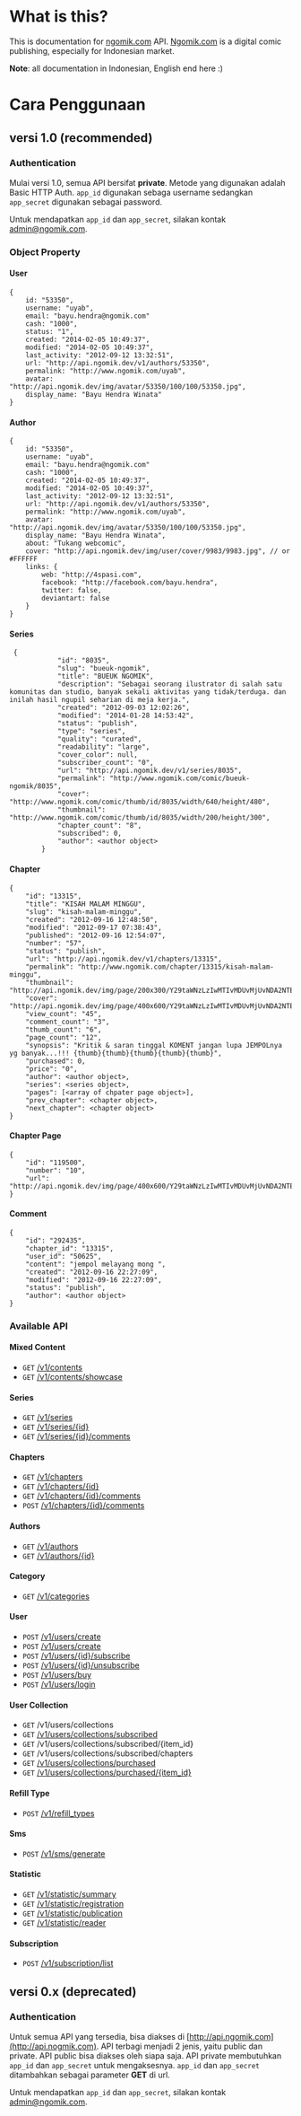 What is this?
==============

This is documentation for [ngomik.com](http://ngomik.com) API. [Ngomik.com](http://ngomik.com) is a digital comic publishing, especially for Indonesian market. 

**Note**: all documentation in Indonesian, English end here :)

# Cara Penggunaan

## versi 1.0 (recommended)

### Authentication
Mulai versi 1.0, semua API bersifat **private**. Metode yang digunakan adalah Basic HTTP Auth. `app_id` digunakan sebaga username sedangkan `app_secret` digunakan sebagai password.

Untuk mendapatkan `app_id` dan `app_secret`, silakan kontak admin@ngomik.com. 

### Object Property

#### User

    {
        id: "53350",
        username: "uyab",
        email: "bayu.hendra@ngomik.com"
        cash: "1000",
        status: "1",
        created: "2014-02-05 10:49:37",
        modified: "2014-02-05 10:49:37",
        last_activity: "2012-09-12 13:32:51",
        url: "http://api.ngomik.dev/v1/authors/53350",
        permalink: "http://www.ngomik.com/uyab",
        avatar: "http://api.ngomik.dev/img/avatar/53350/100/100/53350.jpg",
        display_name: "Bayu Hendra Winata"
    }



#### Author

    {
        id: "53350",
        username: "uyab",
        email: "bayu.hendra@ngomik.com"
        cash: "1000",
        created: "2014-02-05 10:49:37",
        modified: "2014-02-05 10:49:37",
        last_activity: "2012-09-12 13:32:51",
        url: "http://api.ngomik.dev/v1/authors/53350",
        permalink: "http://www.ngomik.com/uyab",
        avatar: "http://api.ngomik.dev/img/avatar/53350/100/100/53350.jpg",
        display_name: "Bayu Hendra Winata",
        about: "Tukang webcomic",
        cover: "http://api.ngomik.dev/img/user/cover/9983/9983.jpg", // or #FFFFFF
        links: {
            web: "http://4spasi.com",
            facebook: "http://facebook.com/bayu.hendra",
            twitter: false,
            deviantart: false
        }        
    }

#### Series
    
     {
                "id": "8035",
                "slug": "bueuk-ngomik",
                "title": "BUEUK NGOMIK",
                "description": "Sebagai seorang ilustrator di salah satu komunitas dan studio, banyak sekali aktivitas yang tidak/terduga. dan inilah hasil ngupil seharian di meja kerja.",
                "created": "2012-09-03 12:02:26",
                "modified": "2014-01-28 14:53:42",
                "status": "publish",
                "type": "series",
                "quality": "curated",
                "readability": "large",
                "cover_color": null,
                "subscriber_count": "0",
                "url": "http://api.ngomik.dev/v1/series/8035",
                "permalink": "http://www.ngomik.com/comic/bueuk-ngomik/8035",
                "cover": "http://www.ngomik.com/comic/thumb/id/8035/width/640/height/480",
                "thumbnail": "http://www.ngomik.com/comic/thumb/id/8035/width/200/height/300",
                "chapter_count": "8",
                "subscribed": 0,
                "author": <author object>
            }

#### Chapter
    
    {
        "id": "13315",
        "title": "KISAH MALAM MINGGU",
        "slug": "kisah-malam-minggu",
        "created": "2012-09-16 12:48:50",
        "modified": "2012-09-17 07:38:43",
        "published": "2012-09-16 12:54:07",
        "number": "57",
        "status": "publish",
        "url": "http://api.ngomik.dev/v1/chapters/13315",
        "permalink": "http://www.ngomik.com/chapter/13315/kisah-malam-minggu",
        "thumbnail": "http://api.ngomik.dev/img/page/200x300/Y29taWNzLzIwMTIvMDUvMjUvNDA2NTEvNzA2MS8xMzMxNS9wNTA1NWNhYzgyNmNmZjkwODcuanBn/1/gif1.jpg",
        "cover": "http://api.ngomik.dev/img/page/400x600/Y29taWNzLzIwMTIvMDUvMjUvNDA2NTEvNzA2MS8xMzMxNS9wNTA1NWNhYzgyNmNmZjkwODcuanBn/0/gif1.jpg",
        "view_count": "45",
        "comment_count": "3",
        "thumb_count": "6",
        "page_count": "12",
        "synopsis": "Kritik & saran tinggal KOMENT jangan lupa JEMPOLnya yg banyak...!!! {thumb}{thumb}{thumb}{thumb}{thumb}",
        "purchased": 0,
        "price": "0",
        "author": <author object>,
        "series": <series object>,
        "pages": [<array of chpater page object>],
        "prev_chapter": <chapter object>,
        "next_chapter": <chapter object>
    }
    
#### Chapter Page
    {
        "id": "119500",
        "number": "10",
        "url": "http://api.ngomik.dev/img/page/400x600/Y29taWNzLzIwMTIvMDUvMjUvNDA2NTEvNzA2MS8xMzMxNS9wNTA1NWNhZGQ2NGY4MDE4NjYuanBn/0/gif10.jpg"
    }
    
#### Comment

    {
        "id": "292435",
        "chapter_id": "13315",
        "user_id": "50625",
        "content": "jempol melayang mong ",
        "created": "2012-09-16 22:27:09",
        "modified": "2012-09-16 22:27:09",
        "status": "publish",
        "author": <author object>
    }

### Available API

#### Mixed Content
* `GET` [/v1/contents](v1/content.md#index)
* `GET` [/v1/contents/showcase](v1/content.md#showcase)

#### Series
* `GET` [/v1/series](v1/series.md#index)
* `GET` [/v1/series/{id}](v1/series.md#detail)
* `GET` [/v1/series/{id}/comments](v1/series.md#get-comments)

#### Chapters
* `GET` [/v1/chapters](v1/chapter.md#index)
* `GET` [/v1/chapters/{id}](v1/chapter.md#detail)
* `GET` [/v1/chapters/{id}/comments](v1/chapter.md#get-comments)
* `POST` [/v1/chapters/{id}/comments](v1/chapter.md#post-comments)

#### Authors
* `GET` [/v1/authors](v1/authors.md#index)
* `GET` [/v1/authors/{id}](v1/author.md#detail)

#### Category
* `GET` [/v1/categories](v1/category.md#index)

#### User
* `POST` [/v1/users/create](v1/user.md#index)
* `POST` [/v1/users/create](v1/user.md#me)
* `POST` [/v1/users/{id}/subscribe](v1/user.md#subscribe)
* `POST` [/v1/users/{id}/unsubscribe](v1/user.md#unsubscribe)
* `POST` [/v1/users/buy](v1/user.md#buy)
* `POST` [/v1/users/login](v1/user.md#login)

#### User Collection
* `GET` /v1/users/collections
* `GET` [/v1/users/collections/subscribed](v1/collection.md#subscribed)
* `GET` /v1/users/collections/subscribed/{item_id}
* `GET` /v1/users/collections/subscribed/chapters
* `GET` [/v1/users/collections/purchased](v1/collection.md#purchased)
* `GET` [/v1/users/collections/purchased/{item_id}](v1/collection.md#purchased)

#### Refill Type
* `POST` [/v1/refill_types](v1/refill.md#refill-type)
 
#### Sms
* `POST` [/v1/sms/generate](v1/sms.md#generate)

#### Statistic
* `GET` [/v1/statistic/summary](v1/statistic.md#summary)
* `GET` [/v1/statistic/registration](v1/statistic.md#daily-registration)
* `GET` [/v1/statistic/publication](v1/statistic.md#daily-publication)
* `GET` [/v1/statistic/reader](v1/statistic.md#daily-reader)

#### Subscription
* `POST` [/v1/subscription/list](v1/subscription.md#index)

## versi 0.x (deprecated)

### Authentication
Untuk semua API yang tersedia, bisa diakses di [http://api.ngomik.com](http://api.nogmik.com). API terbagi menjadi 2 jenis, yaitu public dan private. API public bisa diakses oleh siapa saja. API private membutuhkan `app_id` dan `app_secret` untuk mengaksesnya. `app_id` dan `app_secret` ditambahkan sebagai parameter **GET** di url.

Untuk mendapatkan `app_id` dan `app_secret`, silakan kontak admin@ngomik.com. 

